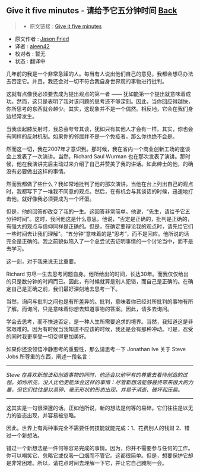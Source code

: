 ## Give it five minutes - 请给予它五分钟时间 [**Back**](./../translation.md)

> * 原文链接 : [Give it five minutes](https://signalvnoise.com/posts/3124-give-it-five-minutes)
* 原文作者 : [Jason Fried](https://signalvnoise.com/writers/jf)
* 译者 : [aleen42](https://github.com/aleen42) 
* 校对者 : 暂无
* 状态 : 翻译中

几年前的我是一个非常急躁的人。每当有人说出他们自己的意见，我都会想尽办法去否定它。并且，我还会对一切不符合我自身世界观的事物进行批判。

这就有点像我必须要去成为提出观点的第一者 —— 犹如能第一个提出就意味着成功。然而，这只是表明了我对该问题的思考还不够深刻。因此，当你回应得越快，你所思考的东西就会越少。其实，这现象并不是一个偶然。相反地，它会在我们身边经常发生。

当我谈起膝反射时，我总会夸夸其谈，犹如只有其他人才会有一样。其实，你也会有同样的反射机制。如果你的邻居并不是一个免疫者，那么你也绝不会是。

然而这一切，我在2007年才意识到。那时候，我在省内一个商业创新工场的座谈会上发表了一次演讲。当然，Richard Saul Wurman 也在那次发表了演讲。那时候，他在我演讲完后主动过来介绍了自己并赞美了我的讲话。如此绅士的他，的确没有必要做出这样的事情。

然而我都做了些什么？我如常地批判了他的那次演讲。当他在台上列出自己的观点时，我都写下了一堆我不同意的观点。然后，在有机会与其谈话的时候，迅速地打击他，就好像我必须要成为一个坏蛋。

但是，他的回答却改变了我的一生。这回答非常简单。他说，“先生，请给予它五分钟时间”。这时，我问他这是什么意思。他说，“否定是正确的，批判是正确的，有强大的观点与信仰同样是正确的。但是，在确定要辩论我的观点时，请先给它们一些时间去让我们理解”。“五分钟”意味着的是“思考”，而不是回应。他所说的话完全是正确的。我之前貌似陷入了一个总尝试去证明事情的一个讨论当中，而不是去学习。

这一刻，对于我来说无比重要。

Richard 穷尽一生去思考问题自身。他所给出的时间，长达30年。而我仅仅给出的只是数分钟的时间而已。因此，有时候就算是别人犯错，而自己是正确的。在确定自己是正确之前，我们最好深刻地去思考一下。

当然，询问与批判之间也是有所差异的。批判，意味着你已经对所批判的事物有所了解。而询问，只是意味着你想去知道事物的答案。因此，请多去询问。

学会去思考，而不快速否定，是一种人生所需要追求的境界。当然，我知道这是非常艰难的。因为有时候当我知道不应该的时候，我还是会有那种冲动。可是，忍受的同时我更享受一切变得更加美好。

如果你还没领悟冷静思考的重要性，那么请思考一下 Jonathan Ive 关于 Steve Jobs 所尊重的东西，阐述一段名言：

----

*Steve 在喜欢新想法和创造事物的同时，他还会以他罕有的尊重去看待创造的过程。如你所见，没人比他更能体会这样的事情：尽管新想法能够最终带来很大的力量，但它们往往是以易碎、毫无形状的形态出现，并易于消逝、破坏和压扁。*

----

这其实是一句很深邃的话。正如他所说，新的想法是何等的易碎。它们往往是以无力的姿态出现，并容易被忽略。

因此，世界上有两种事完全不需要任何技能就能完成：1、花费别人的钱财 2、错过一个新想法。

错过一个新想法是一件何等容易完成的事情。因为，你并不需要参与任何的工作。你可以嘲笑它、忽略它或仅吸一口烟而不管它。这都很简单。但是，想要保护它却是非常困难。所以，请花点时间去理解一下它，并让它自己腌制一会。